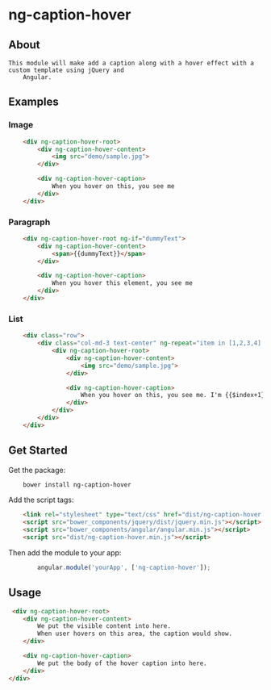 # ng-caption-hover
## About
    This module will make add a caption along with a hover effect with a custom template using jQuery and
        Angular.

## Examples

### Image

```html
    <div ng-caption-hover-root>
        <div ng-caption-hover-content>
            <img src="demo/sample.jpg">
        </div>

        <div ng-caption-hover-caption>
            When you hover on this, you see me
        </div>
    </div>
```

### Paragraph

```html
    <div ng-caption-hover-root ng-if="dummyText">
        <div ng-caption-hover-content>
            <span>{{dummyText}}</span>
        </div>

        <div ng-caption-hover-caption>
            When you hover this element, you see me
        </div>
    </div>
```

### List

```html
    <div class="row">
        <div class="col-md-3 text-center" ng-repeat="item in [1,2,3,4] track by $index">
            <div ng-caption-hover-root>
                <div ng-caption-hover-content>
                    <img src="demo/sample.jpg">
                </div>

                <div ng-caption-hover-caption>
                    When you hover on this, you see me. I'm {{$index+1}}
                </div>
            </div>
        </div>
    </div>
```

## Get Started
Get the package:

```sh
    bower install ng-caption-hover
```

Add the script tags:

```html
    <link rel="stylesheet" type="text/css" href="dist/ng-caption-hover.min.css" media="screen">
    <script src="bower_components/jquery/dist/jquery.min.js"></script>
    <script src="bower_components/angular/angular.min.js"></script>
    <script src="dist/ng-caption-hover.min.js"></script>
```

Then add the module to your app:

```js
        angular.module('yourApp', ['ng-caption-hover']);
```

## Usage

```html
 <div ng-caption-hover-root>
    <div ng-caption-hover-content>
        We put the visible content into here.
        When user hovers on this area, the caption would show.
    </div>

    <div ng-caption-hover-caption>
        We put the body of the hover caption into here.
    </div>
</div>
```
